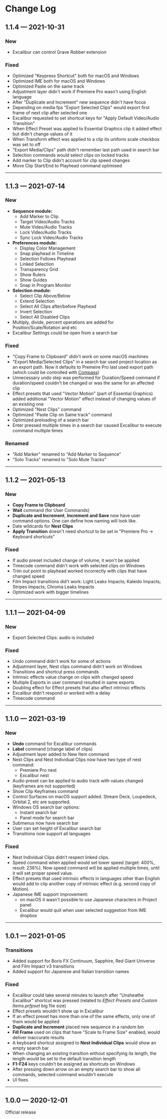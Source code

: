 # Change Log

## 1.1.4 — 2021-10-31

### **New**

* Excalibur can control Grave Robber extension

### **Fixed**

* Optimized "Keypress Shortcut" both for macOS and Windows
* Optimized IME both for macOS and Windows
* Optimized Paste on the same track
* Adjustment layer didn't work if Premiere Pro wasn't using English language
* After "Duplicate and Increment" new sequence didn't have focus
* Depending on media fps "Export Selected Clips" would export first frame of next clip after selected one
* Excalibur requested to set shortcut keys for "Apply Default Video/Audio Transition"
* When Effect Preset was applied to Essential Graphics clip it added effect but didn't change values of it
* When Transform effect was applied to a clip its uniform scale checkbox was set to off
* "Export Media/Clips" path didn't remember last path used in search bar
* Selection commands would select clips on locked tracks
* Add marker to Clip didn't account for clip speed changes
* Move Clip Start/End to Playhead command optimised

***

## 1.1.3 — 2021-07-14

### **New**

* **Sequence module:**
  * Add Marker to Clip
  * Target Video/Audio Tracks
  * Mute Video/Audio Tracks
  * Lock Video/Audio Tracks
  * Sync Lock Video/Audio Tracks
* **Preferences module:**
  * Display Color Management
  * Snap playhead in Timeline
  * Selection Follows Playhead
  * Linked Selection
  * Transparency Grid
  * Show Rulers
  * Show Guides
  * Snap in Program Monitor
* **Selection module:**
  * Select Clip Above/Below
  * Extend Selection
  * Select All Clips after/before Playhead
  * Invert Selection
  * Select All Disabled Clips
* Multiply, divide, percent operations are added for Position/Scale/Rotation and etc
* Excalibur Settings could be open from a search bar

### **Fixed**

* "Copy Frame to Clipboard" didn't work on some macOS machines
* "Export Media/Selected Clips" in a search bar used project location as an export path. Now it defaults to Premeire Pro last used export path (which could be controlled with [Compass](../compass/))
* Unnecessary undo step was performed for Duration/Speed command if duration/speed couldn't be changed or was the same for an affected clip
* Effect presets that used "Vector Motion" (part of Essential Graphics) added additional "Vector Motion" effect instead of changing values of an existing one
* Optimized "Nest Clips" command
* Optimized "Paste Clip on Same track" command
* Optimized preloading of a search bar
* Enter pressed multiple times in a search bar caused Excalibur to execute command multiple times

### Renamed

* "Add Marker" renamed to "Add Marker to Sequence"
* "Solo Tracks" renamed to "Solo Mute Tracks"

***

## 1.1.2 — 2021-05-13

### **New**

* **Copy Frame to Clipboard**
* **Wait** command (for User Commands)
* **Duplicate and Increment**, **Increment and Save** now have user command options. One can define how naming will look like.
* Date wildcards for **Nest Clips**
* **Apply Transition** doesn't need shortcut to be set in "Premiere Pro -> Keyboard shortcuts"

### **Fixed**

* If audio preset included change of volume, it won't be applied
* Timecode command didn't work with selected clips on Windows
* Trim out point to playhead worked incorrectly with clips that have changed speed
* Film Impact transitions did't work: Light Leaks Impacts; Kaleido Impacts; Stripes Impacts; Chroma Leaks Impacts
* Optimized work with bigger timelines

***

## 1.1.1 — 2021-04-09

### **New**

* Export Selected Clips: audio is included

### **Fixed**

* Undo command didn't work for some of actions
* Adjustment layer, Nest clips command didn't work on Windows
* Transitions and shortcut press commands
* Intrinsic effects value change on clips with changed speed
* Multiple Exports in user command resulted in same exports
* Doubling effect for Effect presets that also affect intrinsic effects
* Excalibur didn't respond or worked with a delay
* Timecode command

***

## 1.1.0 — 2021-03-19

### **New**

* **Undo** command for Excalibur commands
* **Label** command (change label of clips)
* Adjustment layer added to New Item command
* Nest Clips and Nest Individual Clips now have two type of nest command:
  * Premiere Pro nest
  * Excalibur nest
* Audio preset can be applied to audio track with values changed (keyframes are not supported)
* Show Clip Keyframes command
* Control Surfaces on macOS support added. Stream Deck, Loupedeck, Orbital 2, etc are supported.
* Windows OS search bar options:
  * Instant search bar&#x20;
  * Panel mode for search bar&#x20;
* Submenus now have search bar
* User can set height of Excalibur search bar
* Transitions now support all languages

### **Fixed**

* Nest Individual Clips didn’t respect linked clips.
* Speed command when applied would set lower speed (target: 400%, result: 238%). Now speed command will be applied multiple times, until it will set proper speed value.
* Effect presets that used intrinsic effects in languages other than English would add to clip another copy of intrinsic effect (e.g. second copy of Motion)
* Japanese IME support improvement:
  * on macOS it wasn't possible to use Japanese characters in Project panel
  * Excalibur would quit when user selected suggestion from IME dropbox

***

## 1.0.1 — 2021-01-05

### Transitions

* Added support for Boris FX Continuum, Sapphire, Red Giant Universe and Film Impact v3 transitions
* Added support for Japanese and Italian transition names

### Fixed

* Excalibur could take several minutes to launch after "Unsheathe Excalibur" shortcut was pressed (related to _Effect Presets and Custom Items.prfpset_ big file size)
* Effect presets wouldn't show up in Excalibur
* If an effect preset has more than one of the same effects, only one of them would be applied
* **Duplicate and Increment** placed new sequence in a random bin
* **Fill Frame** used on clips that have "Scale to Frame Size" enabled, would deliver inaccurate results
* A keyboard shortcut assigned to **Nest Individual Clips** would show an empty search bar
* When changing an existing transition without specifying its length, the length would be set to the default transition length
* **F1-F24** keys couldn't be assigned as shortcuts on Windows
* After pressing down arrow on an empty search bar to show all commands, selected command wouldn't execute
* UI fixes

***

## 1.0.0 — 2020-12-01

Official release
